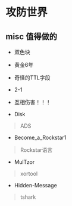 
# 攻防世界


## misc 值得做的

* 双色块

* 黄金6年

* 奇怪的TTL字段

* 2-1

* 互相伤害！！！

* Disk
> ADS

* Become_a_Rockstar1
> Rockstar语言

* MulTzor
> xortool


* Hidden-Message
> tshark

